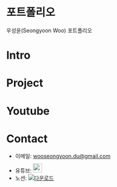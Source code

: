 # 포트폴리오
우성윤(Seongyoon Woo) 포트폴리오

# Intro

# Project

# Youtube


# Contact
- 이메일: wooseongyoon.du@gmail.com
- 유튜브: <a href="https://youtube.com/@wsy-daegu?feature=shared">
  <img src="https://user-images.githubusercontent.com/1569988/159397141-21463bc2-2acf-416b-aa15-235664556f34.png" height="24px" style="margin-top: 10px" />
  </a>
- 노션: [![다운로드](https://github.com/user-attachments/assets/c3f5e67f-059c-4e27-aaf4-bb29c22e2d19) ](https://www.notion.so/129885630b3580838629ef5f0da4bca9?pvs=4)
  
